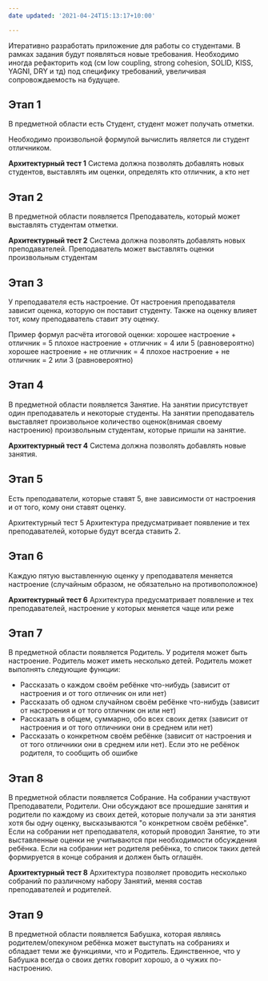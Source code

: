 ```yaml
---
date updated: '2021-04-24T15:13:17+10:00'

---
```


Итеративно разработать приложение для работы со студентами. В рамках задания будут появляться новые требования. Необходимо иногда рефакторить код (см low coupling, strong cohesion, SOLID, KISS, YAGNI, DRY и тд) под специфику требований, увеличивая сопровождаемость на будущее.

## Этап 1

В предметной области есть Студент, студент может получать отметки.

Необходимо произвольной формулой вычислить является ли студент отличником.

**Архитектурный тест 1**
Система должна позволять добавлять новых студентов, выставлять им оценки, определять кто отличник, а кто нет

## Этап 2

В предметной области появляется Преподаватель, который может выставлять студентам отметки.

**Архитектурный тест 2**
Система должна позволять добавлять новых преподавателей. Преподаватель может выставлять оценки произвольным студентам

## Этап 3

У преподавателя есть настроение. От настроения преподавателя зависит оценка, которую он поставит студенту. Также на оценку влияет тот, кому преподаватель ставит эту оценку.

Пример формул расчёта итоговой оценки:
хорошее настроение + отличник = 5
плохое настроение + отличник = 4 или 5 (равновероятно)
хорошее настроение + не отличник = 4
плохое настроение + не отличник = 2 или 3 (равновероятно)

## Этап 4

В предметной области появляется Занятие. На занятии присутствует один преподаватель и некоторые студенты. На занятии преподаватель выставляет произвольное количество оценок(внимая своему настроению) произвольным студентам, которые пришли на занятие.

**Архитектурный тест 4**
Система должна позволять добавлять новые занятия.

## Этап 5

Есть преподаватели, которые ставят 5, вне зависимости от настроения и от того, кому они ставят оценку.

Архитектурный тест 5
Архитектура предусматривает появление и тех преподавателей, которые будут всегда ставить 2.

## Этап 6

Каждую пятую выставленную оценку у преподавателя меняется настроение (случайным образом, не обязательно на противоположное)

**Архитектурный тест 6**
Архитектура предусматривает появление и тех преподавателей, настроение у которых меняется чаще или реже

## Этап 7

В предметной области появляется Родитель. У родителя может быть настроение. Родитель может иметь несколько детей. Родитель может выполнять следующие функции:

-   Рассказать о каждом своём ребёнке что-нибудь (зависит от настроения и от того отличник он или нет)
-   Рассказать об одном случайном своём ребёнке что-нибудь (зависит от настроения и от того отличник он или нет)
-   Рассказать в общем, суммарно, обо всех своих детях (зависит от настроения и от того отличники они в среднем или нет)
-   Рассказать о конкретном своём ребёнке (зависит от настроения и от того отличники они в среднем или нет). Если это не ребёнок родителя, то сообщить об ошибке

## Этап 8

В предметной области появляется Собрание. На собрании участвуют Преподаватели, Родители. Они обсуждают все прошедшие занятия и родители по каждому из своих детей, которые получали за эти занятия хотя бы одну оценку, высказываются "о конкретном своём ребёнке". Если на собрании нет преподавателя, который проводил Занятие, то эти выставленные оценки не учитываются при необходимости обсуждения ребёнка. Если на собрании нет родителя ребёнка, то список таких детей формируется в конце собрания и должен быть оглашён.

**Архитектурный тест 8**
Архитектура позволяет проводить несколько собраний по различному набору Занятий, меняя состав преподавателей и родителей.

## Этап 9

В предметной области появляется Бабушка, которая являясь родителем/опекуном ребёнка может выступать на собраниях и обладает теми же функциями, что и Родитель. Единственное, что у Бабушка всегда о своих детях говорит хорошо, а о чужих по-настроению.
